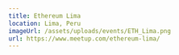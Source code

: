 ```yaml
---
title: Ethereum Lima
location: Lima, Peru
imageUrl: /assets/uploads/events/ETH_Lima.png
url: https://www.meetup.com/ethereum-lima/
---
```

